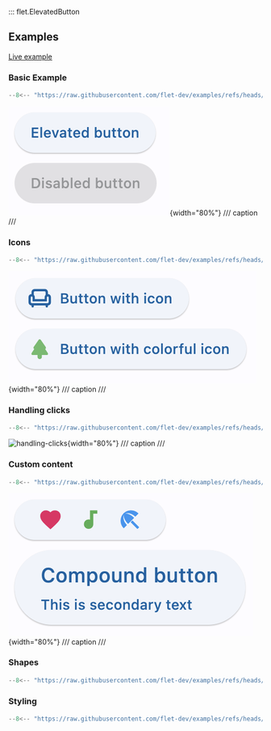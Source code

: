 ::: flet.ElevatedButton

## Examples

[Live example](https://flet-controls-gallery.fly.dev/buttons/elevatedbutton)

### Basic Example

```python
--8<-- "https://raw.githubusercontent.com/flet-dev/examples/refs/heads/v1-docs/python/controls/buttons/elevated-button/basic.py"
```

![basic](https://raw.githubusercontent.com/flet-dev/examples/v1-docs/python/controls/buttons/elevated-button/media/basic.png){width="80%"}
/// caption
///

### Icons

```python
--8<-- "https://raw.githubusercontent.com/flet-dev/examples/refs/heads/v1-docs/python/controls/buttons/elevated-button/icons.py"
```

![icons](https://raw.githubusercontent.com/flet-dev/examples/v1-docs/python/controls/buttons/elevated-button/media/icons.png){width="80%"}
/// caption
///

### Handling clicks

```python
--8<-- "https://raw.githubusercontent.com/flet-dev/examples/refs/heads/v1-docs/python/controls/buttons/elevated-button/handling-clicks.py"
```

![handling-clicks](https://raw.githubusercontent.com/flet-dev/examples/v1-docs/python/controls/buttons/elevated-button/media/handling-clicks.png){width="80%"}
/// caption
///

### Custom content

```python
--8<-- "https://raw.githubusercontent.com/flet-dev/examples/refs/heads/v1-docs/python/controls/buttons/elevated-button/custom-content.py"
```

![custom-content](https://raw.githubusercontent.com/flet-dev/examples/v1-docs/python/controls/buttons/elevated-button/media/custom-content.png){width="80%"}
/// caption
///

### Shapes

```python
--8<-- "https://raw.githubusercontent.com/flet-dev/examples/refs/heads/v1-docs/python/controls/buttons/elevated-button/shapes.py"
```

### Styling

```python
--8<-- "https://raw.githubusercontent.com/flet-dev/examples/refs/heads/v1-docs/python/controls/buttons/elevated-button/styling.py"
```